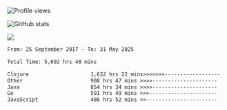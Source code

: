 ![Profile views](https://komarev.com/ghpvc/?username=liuchong)

![GitHub stats](https://github-readme-stats.vercel.app/api?username=liuchong&show_icons=true)

<img src="https://cr-skills-chart-widget.azurewebsites.net/api/api?username=liuchong&skills=Java,JavaScript,Python,Go,Rust,Zig&show-other-skills=true"/>

<!--START_SECTION:waka-->

```txt
From: 25 September 2017 - To: 31 May 2025

Total Time: 5,692 hrs 48 mins

Clojure                    1,632 hrs 22 mins>>>>>>>------------------   28.67 %
Other                      908 hrs 47 mins >>>>---------------------   15.96 %
Java                       854 hrs 34 mins >>>>---------------------   15.01 %
Go                         591 hrs 49 mins >>>----------------------   10.40 %
JavaScript                 486 hrs 52 mins >>-----------------------   08.55 %
```

<!--END_SECTION:waka-->
